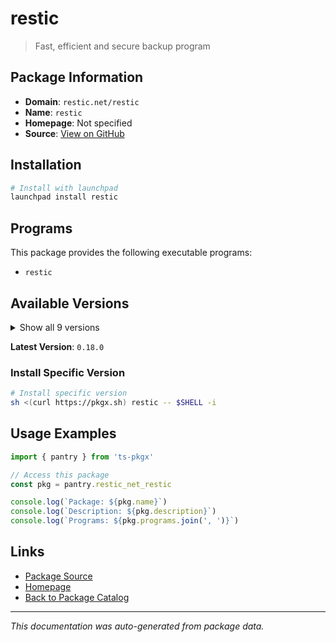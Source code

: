 # restic

> Fast, efficient and secure backup program

## Package Information

- **Domain**: `restic.net/restic`
- **Name**: `restic`
- **Homepage**: Not specified
- **Source**: [View on GitHub](https://github.com/pkgxdev/pantry/tree/main/projects/restic.net/restic/package.yml)

## Installation

```bash
# Install with launchpad
launchpad install restic
```

## Programs

This package provides the following executable programs:

- `restic`

## Available Versions

<details>
<summary>Show all 9 versions</summary>

- `0.18.0`, `0.17.3`, `0.17.2`, `0.17.1`, `0.17.0`
- `0.16.5`, `0.16.4`, `0.16.3`, `0.16.2`

</details>

**Latest Version**: `0.18.0`

### Install Specific Version

```bash
# Install specific version
sh <(curl https://pkgx.sh) restic -- $SHELL -i
```

## Usage Examples

```typescript
import { pantry } from 'ts-pkgx'

// Access this package
const pkg = pantry.restic_net_restic

console.log(`Package: ${pkg.name}`)
console.log(`Description: ${pkg.description}`)
console.log(`Programs: ${pkg.programs.join(', ')}`)
```

## Links

- [Package Source](https://github.com/pkgxdev/pantry/tree/main/projects/restic.net/restic/package.yml)
- [Homepage](#)
- [Back to Package Catalog](../package-catalog.md)

---

*This documentation was auto-generated from package data.*
